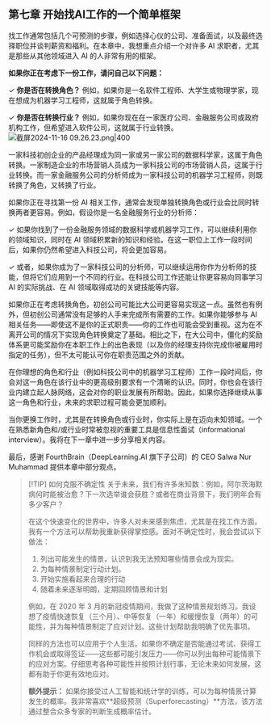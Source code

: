
## 第七章 开始找AI工作的一个简单框架

找工作通常包括几个可预测的步骤，例如选择心仪的公司、准备面试，以及最终选择职位并谈判薪资和福利。在本章中，我想重点介绍一个对许多 AI 求职者，尤其是那些从其他领域进入 AI 的人非常有用的框架。

**如果你正在考虑下一份工作，请问自己以下问题：**

✓ **你是否在转换角色？** 例如，如果你是一名软件工程师、大学生或物理学家，现在想成为机器学习工程师，这就属于角色转换。

✓ **你是否在转换行业？** 例如，如果你现在在一家医疗公司、金融服务公司或政府机构工作，但希望进入软件公司，这就属于行业转换。
![截屏2024-11-16 09.26.23.png|400](https://obsidian0320.oss-cn-shanghai.aliyuncs.com/obsidian-picture/%E6%88%AA%E5%B1%8F2024-11-16%2009.26.23.png)

一家科技初创企业的产品经理成为同一家或另一家公司的数据科学家，这属于角色转换。一家制造企业的市场营销人员成为一家科技公司的市场营销人员，这属于行业转换。而一家金融服务公司的分析师成为一家科技公司的机器学习工程师，则既转换了角色，又转换了行业。

如果你正在寻找第一份 AI 相关工作，通常会发现单独转换角色或行业会比同时转换两者更容易。例如，假设你是一名金融服务行业的分析师：

✓ 如果你找到了一份金融服务领域的数据科学或机器学习工作，可以继续利用你的领域知识，同时在 AI 领域积累新的知识和经验。在这一职位上工作一段时间后，如果你仍然希望进入科技公司，将会更加容易。

✓ 或者，如果你成为了一家科技公司的分析师，可以继续运用你作为分析师的技能，但将它们应用到一个不同的行业。在科技公司工作还能让你更容易向同事学习 AI 的实际挑战、在 AI 领域取得成功的关键技能等内容。

如果你正在考虑转换角色，初创公司可能比大公司更容易实现这一点。虽然也有例外，但初创公司通常没有足够的人手来完成所有需要的工作。如果你能够参与 AI 相关任务——即使这不是你的正式职责——你的工作也可能会受到重视。这为在不离开公司的情况下实现角色转换奠定了基础。相比之下，在大公司中，僵化的奖励体系更可能奖励你在本职工作上的出色表现（以及你的经理支持你完成你被雇用时指定的任务），但不太可能认可你在职责范围之外的贡献。

在你理想的角色和行业（例如科技公司中的机器学习工程师）工作一段时间后，你会对这一角色在该行业中的更高级别要求有一个清晰的认识。同时，你也会在该行业内建立起人脉网络，这会对你的职业发展有所帮助。因此，如果你选择继续从事这一角色和行业，未来的求职过程可能会更加顺利。

当你更换工作时，尤其是在转换角色或行业时，你实际上是在迈向未知领域。一个在熟悉新角色和/或行业时常被忽视的重要工具是信息性面试（informational interview）。我将在下一章中进一步分享相关内容。

最后，感谢 FourthBrain（DeepLearning.AI 旗下子公司）的 CEO Salwa Nur Muhammad 提供本章中部分观点。


> [!TIP] 如何克服不确定性
> 关于未来，我们有许多未知数：例如，阿尔茨海默病何时能被治愈？下一次选举谁会获胜？或者在商业背景下，我们明年会有多少客户？
> 
> 在这个快速变化的世界中，许多人对未来感到焦虑，尤其是在找工作方面。我有一个方法可以帮助我重新获得掌控感。面对不确定性时，我会尝试以下做法：
> 1. 列出可能发生的情景，认识到我无法预知哪些情景会成为现实。
> 2. 为每种情景制定行动计划。
> 3. 开始实施看起来合理的行动
> 4. 随着未来逐渐明朗，定期回顾情景和计划
> 
> 例如，在 2020 年 3 月的新冠疫情期间，我做了这种情景规划练习。我设想了疫情快速恢复（三个月）、中等恢复（一年）和缓慢恢复（两年）的可能性，并为每种情景制定了应对计划。这些计划帮助我明确了优先事项。
> 
> 同样的方法也可以应用于个人生活。如果你不确定是否能通过考试、获得工作机会或取得签证——这些都可能引发压力——你可以列出每种可能情景下的应对方案。仔细思考各种可能性并按照计划行事，无论未来如何发展，这都有助于你更有效地应对。
> 
> **额外提示：** 如果你接受过人工智能和统计学的训练，可以为每种情景计算发生的概率。我非常喜欢**超级预测（Superforecasting）**方法，该方法通过整合众多专家的判断生成概率估计。
